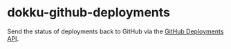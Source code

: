 # dokku-github-deployments
Send the status of deployments back to GitHub via the [GitHub Deployments API](https://developer.github.com/v3/repos/deployments/).
